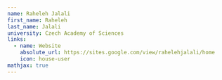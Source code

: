 ```yaml
---
name: Raheleh Jalali
first_name: Raheleh
last_name: Jalali
university: Czech Academy of Sciences
links:
  - name: Website
    absolute_url: https://sites.google.com/view/rahelehjalali/home
    icon: house-user
mathjax: true
---
```


